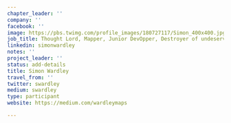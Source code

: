 ```yaml
---
chapter_leader: ''
company: ''
facebook: ''
image: https://pbs.twimg.com/profile_images/180727117/Simon_400x400.jpg
job_title: Thought Lord, Mapper, Junior DevOpper, Destroyer of undeserved value. Lawful Evil.
linkedin: simonwardley
notes: ''
project_leader: ''
status: add-details
title: Simon Wardley
travel_from: ''
twitter: swardley
medium: swardley 
type: participant
website: https://medium.com/wardleymaps

---
```


<!-- put more details about participant here -->
